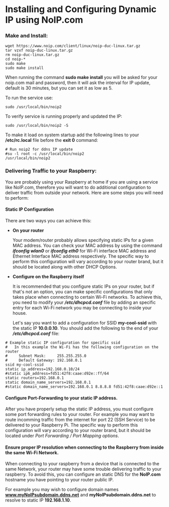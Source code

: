 # Installing and Configuring Dynamic IP using NoIP.com

### Make and Install:
```
wget https://www.noip.com/client/linux/noip-duc-linux.tar.gz
tar vzxf noip-duc-linux.tar.gz
rm noip-duc-linux.tar.gz
cd noip-*
sudo make
sudo make install
```

When running the command **sudo make install** you will be asked for your noip.com mail and password, then it will ask the interval for IP update, default is 30 minutes, but you can set it as low as 5.

To run the service use:
```
sudo /usr/local/bin/noip2
```

To verify service is running properly and updated the IP:
```
sudo /usr/local/bin/noip2 -S
```

To make it load on system startup add the following lines to your **/etc/rc.local** file before the **exit 0** command:
```
# Run noip2 for ddns IP update
#su -l root -c /usr/local/bin/noip2
/usr/local/bin/noip2
```

### Delivering Traffic to your Raspberry:

You are probably using your Raspberry at home if you are using a service like NoIP.com, therefore you will want to do additional configuration to deliver traffic from outside your network. Here are some steps you will need to perform:

#### Static IP Configuration

There are two ways you can achieve this:

* **On your router**

  Your modem/router probably allows specifying static IPs for a given MAC address. You can check your MAC address by using the command ***ifconfig wlan0*** or ***ifconfig eth0*** for Wi-Fi interface MAC address and Ethernet Interface MAC address respectively. The specific way to perform this configuration will vary according to your router brand, but it should be located along with other DHCP Options.
  
* **Configure on the Raspberry itself**

  It is recommended that you configure static IPs on your router, but if that's not an option, you can make specific configurations that only takes place when connecting to certain Wi-Fi networks. To achieve this, you need to modify your ***/etc/dhcpcd.conf*** file by adding an specific entry for each Wi-Fi network you may be connecting to inside your house.

  Let's say you want to add a configuration for SSID **my-cool-ssid** with the static IP **10.0.0.10**. You should add the following to the end of your ***/etc/dhcpcd.conf*** file:

```
# Example static IP configuration for specific ssid
#   In this example the Wi-Fi has the following configuration on the router
#     Subnet Mask:     255.255.255.0
#     Default Gateway: 192.168.0.1
ssid my-cool-ssid
static ip_address=192.168.0.10/24
#static ip6_address=fd51:42f8:caae:d92e::ff/64
static routers=192.168.0.1
static domain_name_servers=192.168.0.1
#static domain_name_servers=192.168.0.1 8.8.8.8 fd51:42f8:caae:d92e::1
```

#### Configure Port-Forwarding to your static IP address.

  After you have properly setup the static IP address, you must configure some port forwarding rules to your router. For example you may want to route incomming traffic from the internet for port 22 (SSH Service) to be delivered to your Raspberry Pi. The specific way to perform this configuration will vary according to your router brand, but it should be located under *Port Forwarding / Port Mapping options*.
  
#### Ensure proper IP resolution when connecting to the Raspberry from inside the same Wi-Fi Network.

  When connecting to your raspberry from a device that is connected to the same Network, your router may have some trouble delivering traffic to your raspberry. To avoid this, you can configure an static DNS for the **NoIP.com** hostname you have pointing to your router public IP. 
  
  For example you may wish to configure domain names **www.myNoIPsubdomain.ddns.net** and **myNoIPsubdomain.ddns.net** to resolve to static IP **192.168.1.10**.
  
